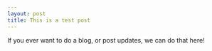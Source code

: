 ```yaml
---
layout: post
title: This is a test post
---
```


If you ever want to do a blog, or post updates, we can do that here!